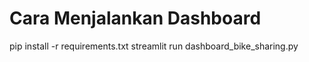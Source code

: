# Cara Menjalankan Dashboard
pip install -r requirements.txt
streamlit run dashboard_bike_sharing.py
